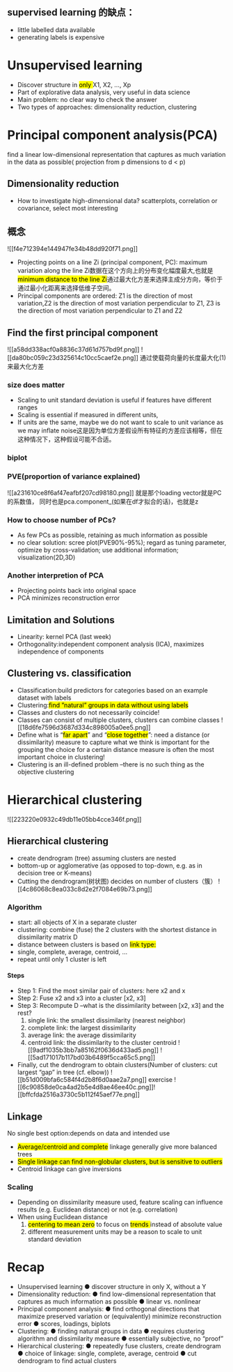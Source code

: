 ## supervised learning 的缺点：
- little labelled data available
- generating labels is expensive
# Unsupervised learning
- Discover structure in <mark class="hltr-orange">only </mark>X1, X2, …, Xp
- Part of explorative data analysis, very useful in data science
- Main problem: no clear way to check the answer
- Two types of approaches: dimensionality reduction, clustering
# Principal component analysis(PCA)
find a linear low-dimensional representation that captures as much variation in the data as possible( projection from p dimensions to d < p)
## Dimensionality reduction
- How to investigate high-dimensional data?
    scatterplots, correlation or covariance, select  most interesting
## 概念
![[f4e712394e144947fe34b48dd920f71.png]]
- Projecting points on a line Zi (principal component, PC):
    maximum variation along the line Zi数据在这个方向上的分布变化幅度最大,也就是<mark class="hltr-orange">minimum distance to the line Zi</mark>通过最大化方差来选择主成分方向，等价于通过最小化距离来选择低维子空间。
- Principal components are ordered: Z1 is the direction of most variation,Z2 is the direction of most variation perpendicular to Z1, Z3 is the direction of most variation perpendicular to Z1 and Z2
## Find the first principal component
![[a58dd338acf0a8836c37d61d757bd9f.png]]
![[da80bc059c23d325614c10cc5caef2e.png]]
通过使载荷向量的长度最大化(1)来最大化方差
### size does matter
- Scaling to unit standard deviation is useful if features have different ranges
- Scaling is essential if measured in different units, 
- If units are the same, maybe we do not want to scale to unit variance as we may inflate noise这是因为单位方差假设所有特征的方差应该相等，但在这种情况下，这种假设可能不合适。
### biplot
### PVE(proportion of variance explained)

![[a231610ce8f6af47eafbf207cd98180.png]]
就是那个loading vector就是PC的系数值， 同时也是pca.component_(如果在df才拟合的话)，也就是z

### How to choose number of PCs?
- As few PCs as possible, retaining as much information as possible
- no clear solution: scree plot(PVE90%-95%);  regard as tuning parameter, optimize by cross-validation; use additional information; visualization(2D,3D)
### Another interpretion of PCA
- Projecting points back into original space
- PCA minimizes reconstruction error
## Limitation and Solutions
- Linearity: kernel PCA (last week)
-  Orthogonality:independent component analysis (ICA), maximizes independence of components
## Clustering vs. classification
- Classification:build predictors for categories based on an example dataset with labels
- Clustering:<mark class="hltr-orange">find ”natural” groups in data without using labels</mark>
- Classes and clusters do not necessarily coincide!
- Classes can consist of multiple clusters, clusters can combine classes
![[18d6fe7596d3687d334c898005a0ee5.png]]
- Define what is “<mark class="hltr-orange">far apart</mark>” and “<mark class="hltr-orange">close together</mark>”: 
    need a distance (or dissimilarity) measure to capture what we think is important for the grouping
    the choice for a certain distance measure is often the most important choice in clustering!
- Clustering is an ill-defined problem –there is no such thing as the objective clustering
# Hierarchical clustering
![[223220e0932c49db11e05bb4cce346f.png]]
## Hierarchical clustering
- create dendrogram (tree) assuming clusters are nested
- bottom-up or agglomerative (as opposed to top-down, e.g. as in decision tree or K-means)
- Cutting the dendrogram(树状图) decides on number of clusters（簇）
![[4c86068c8ea033c8d2e2f7084e69b73.png]]
### Algorithm
- start: all objects of X in a separate cluster
- clustering: combine (fuse) the 2 clusters with the shortest distance in dissimilarity matrix D
-  distance between clusters is based on <mark class="hltr-orange">link type:</mark>
-  single, complete, average, centroid, … 
-  repeat until only 1 cluster is left
#### Steps
- Step 1: Find the most similar pair of clusters: here x2 and x
- Step 2: Fuse x2 and x3 into a cluster [x2, x3]
- Step 3: Recompute D –what is the dissimilarity between [x2, x3] and the rest?
     1. single link: the smallest dissimilarity (nearest neighbor)
     2. complete link: the largest dissimilarity
     3. average link: the average dissimilarity
     4. centroid link: the dissimilarity to the cluster centroid
    ![[9adf1035b3bb7a85162f0636d433ad5.png]]
![[5ad171017b117bd03b6489f5cca65c5.png]]
- Finally, cut the dendrogram to obtain clusters(Number of clusters: cut largest “gap” in tree (cf. elbow))
![[b51d009bfa6c584f4d2b8f6d0aae2a7.png]]
exercise
![[6c90858de0ca4ad2b5e4d8ae46ee40c.png]]![[bffcfda2516a3730c5b112f45aef77e.png]]
## Linkage
No single best option:depends on data and intended use 
- <mark class="hltr-orange">Average/centroid and complete</mark> linkage generally give more balanced trees
- <mark class="hltr-orange">Single linkage can find non-globular clusters, but is sensitive to outliers</mark>
- Centroid linkage can give inversions
### Scaling
-  Depending on dissimilarity measure used, feature scaling can influence results (e.g. Euclidean distance) or not (e.g. correlation)
- When using Euclidean distance
    1. <mark class="hltr-orange">centering to mean zero</mark> to focus on <mark class="hltr-orange">trends </mark>instead of absolute value
    2. different measurement units may be a reason to scale to unit standard deviation
# Recap
- Unsupervised learning
● discover structure in only X, without a Y
- Dimensionality reduction: 
● find low-dimensional representation that captures as much information as possible
● linear vs. nonlinear
- Principal component analysis: 
● find orthogonal directions that maximize preserved variation or (equivalently) minimize reconstruction error
● scores, loadings, biplots
- Clustering: 
● finding natural groups in data
● requires clustering algorithm and dissimilarity measure
● essentially subjective, no “proof”
- Hierarchical clustering:
● repeatedly fuse clusters, create dendrogram
● choice of linkage: single, complete, average, centroid
● cut dendrogram to find actual clusters